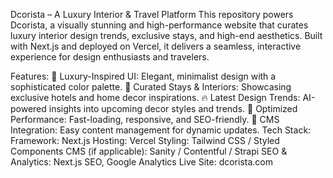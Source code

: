 Dcorista – A Luxury Interior & Travel Platform
This repository powers Dcorista, a visually stunning and high-performance website that curates luxury interior design trends, exclusive stays, and high-end aesthetics. Built with Next.js and deployed on Vercel, it delivers a seamless, interactive experience for design enthusiasts and travelers.

Features:
🌟 Luxury-Inspired UI: Elegant, minimalist design with a sophisticated color palette.
🏡 Curated Stays & Interiors: Showcasing exclusive hotels and home decor inspirations.
🔥 Latest Design Trends: AI-powered insights into upcoming decor styles and trends.
🚀 Optimized Performance: Fast-loading, responsive, and SEO-friendly.
🎨 CMS Integration: Easy content management for dynamic updates.
Tech Stack:
Framework: Next.js
Hosting: Vercel
Styling: Tailwind CSS / Styled Components
CMS (if applicable): Sanity / Contentful / Strapi
SEO & Analytics: Next.js SEO, Google Analytics
Live Site: dcorista.com 
